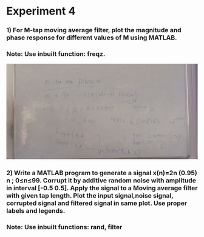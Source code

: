 # Experiment 4

### 1) For M-tap moving average filter, plot the magnitude and phase response for different values of M using MATLAB.
### Note: Use inbuilt function: freqz.
![](Images/M_tap.jpeg)

### 2)  Write a MATLAB program to generate a signal x(n)=2n (0.95) n ; 0≤n≤99. Corrupt it by additive random noise with amplitude in interval [-0.5 0.5]. Apply the signal to a Moving average filter with given tap length. Plot the input signal,noise signal, corrupted signal and filtered signal in same plot. Use proper labels and legends.
### Note: Use inbuilt functions: rand, filter
